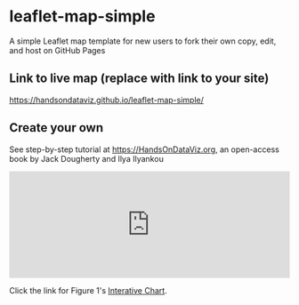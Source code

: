 # leaflet-map-simple
A simple Leaflet map template for new users to fork their own copy, edit, and host on GitHub Pages

## Link to live map (replace with link to your site)
https://handsondataviz.github.io/leaflet-map-simple/

## Create your own
See step-by-step tutorial at https://HandsOnDataViz.org, an open-access book by Jack Dougherty and Ilya Ilyankou

<iframe title="Visualization of Hartford Promise Students at 2-Year Colleges" aria-label="Stacked Bars" id="datawrapper-chart-C2sks" src="https://datawrapper.dwcdn.net/C2sks/1/" scrolling="no" frameborder="0" style="width: 0; min-width: 100% !important; border: none;" height="192" data-external="1"></iframe><script type="text/javascript">!function(){"use strict";window.addEventListener("message",(function(a){if(void 0!==a.data["datawrapper-height"]){var e=document.querySelectorAll("iframe");for(var t in a.data["datawrapper-height"])for(var r=0;r<e.length;r++)if(e[r].contentWindow===a.source){var i=a.data["datawrapper-height"][t]+"px";e[r].style.height=i}}}))}();
</script>
		<p> Click the link for Figure 1's <a href='https://www.datawrapper.de/_/C2sks/'>Interative Chart</a>. </p>

